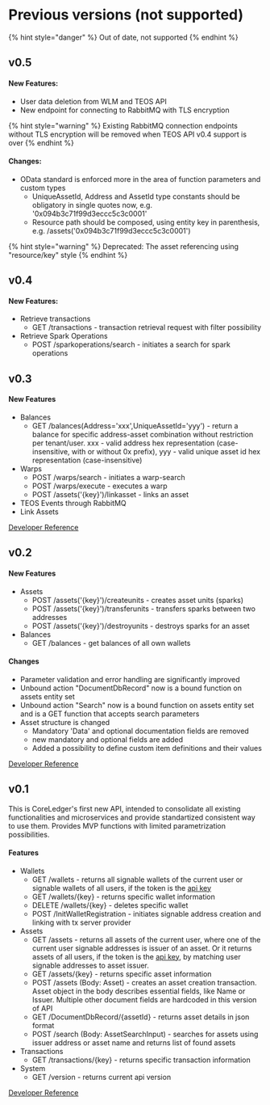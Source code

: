 # Previous versions (not supported)

{% hint style="danger" %}
Out of date, not supported
{% endhint %}

## v0.5 <a href="#v2_2_new_features" id="v2_2_new_features"></a>

#### New Features: <a href="#v2_2_new_features" id="v2_2_new_features"></a>

* User data deletion from WLM and TEOS API
* New endpoint for connecting to RabbitMQ with TLS encryption

{% hint style="warning" %}
Existing RabbitMQ connection endpoints without TLS encryption will be removed when TEOS API v0.4 support is over&#x20;
{% endhint %}

#### Changes:

* OData standard is enforced more in the area of function parameters and custom types&#x20;
  * UniqueAssetId, Address and AssetId type constants should be obligatory in single quotes now, e.g. '0x094b3c71f99d3eccc5c3c0001'&#x20;
  * Resource path should be composed, using entity key in parenthesis, e.g. /assets('0x094b3c71f99d3eccc5c3c0001')

{% hint style="warning" %}
Deprecated: The asset referencing using "resource/key" style
{% endhint %}

## v0.4 <a href="#v2_2_new_features" id="v2_2_new_features"></a>

#### New Features: <a href="#v2_2_new_features" id="v2_2_new_features"></a>

* Retrieve transactions
  * GET /transactions - transaction retrieval request with filter possibility
* Retrieve Spark Operations
  * POST /sparkoperations/search - initiates a search for spark operations

## v0.3 <a href="#v2_2_new_features" id="v2_2_new_features"></a>

#### New Features <a href="#v2_2_new_features" id="v2_2_new_features"></a>

* Balances
  * GET /balances(Address='xxx',UniqueAssetId='yyy') - return a balance for specific address-asset combination without restriction per tenant/user. xxx - valid address hex representation (case-insensitive, with or without 0x prefix), yyy - valid unique asset id hex representation (case-insensitive)
* Warps
  * POST /warps/search - initiates a warp-search
  * POST /warps/execute - executes a warp
  * POST /assets('{key}')/linkasset - links an asset
* TEOS Events through RabbitMQ
* Link Assets

[Developer Reference](https://teos-dev2.dev.coreledger.net/swagger/index.html)

## v0.2

#### New Features <a href="#v2_2_new_features" id="v2_2_new_features"></a>

* Assets
  * POST /assets('{key}')/createunits - creates asset units (sparks)
  * POST /assets('{key}')/transferunits - transfers sparks between two addresses
  * POST /assets('{key}')/destroyunits - destroys sparks for an asset
* Balances
  * GET /balances - get balances of all own wallets

#### Changes

* Parameter validation and error handling are significantly improved
* Unbound action "DocumentDbRecord" now is a bound function on assets entity set
* Unbound action "Search" now is a bound function on assets entity set and is a GET function that accepts search parameters
* Asset structure is changed
  * Mandatory 'Data' and optional documentation fields are removed
  * new mandatory and optional fields are added
  * Added a possibility to define custom item definitions and their values

[Developer Reference](https://teos-uat.dev.coreledger.net/swagger/index.html?urls.primaryName=TEOS%20Api%20v0.2)

## v0.1

This is CoreLedger's first new API, intended to consolidate all existing functionalities and microservices and provide standartized consistent way to use them. Provides MVP functions with limited parametrization possibilities.

#### Features <a href="#v2_1_new_features" id="v2_1_new_features"></a>

* Wallets
  * GET /wallets - returns all signable wallets of the current user or signable wallets of all users, if the token is the [api key](../using-the-teos-api/authentication.md)
  * GET /wallets/{key} - returns specific wallet information
  * DELETE /wallets/{key} - deletes specific wallet
  * POST /InitWalletRegistration - initiates signable address creation and linking with tx server provider
* Assets
  * GET /assets - returns all assets of the current user, where one of the current user signable addresses is issuer of an asset. Or it returns assets of all users, if the token is the [api key](../using-the-teos-api/authentication.md), by matching user signable addresses to asset issuer.
  * GET /assets/{key} - returns specific asset information
  * POST /assets (Body: Asset) - creates an asset creation transaction. Asset object in the body describes essential fields, like Name or Issuer. Multiple other document fields are hardcoded in this version of API
  * GET /DocumentDbRecord/{assetId} - returns asset details in json format
  * POST /search (Body: AssetSearchInput) - searches for assets using issuer address or asset name and returns list of found assets
* Transactions
  * GET /transactions/{key} - returns specific transaction information
* System
  * GET /version - returns current api version

[Developer Reference](https://teos-uat.dev.coreledger.net/swagger/index.html?urls.primaryName=TEOS%20Api%20v0.1)
